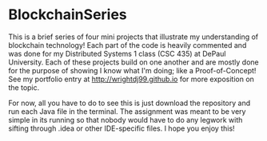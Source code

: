 # BlockchainSeries

This is a brief series of four mini projects that illustrate my understanding of blockchain technology! Each part of the code is heavily commented and was done for my Distributed Systems 1 class (CSC 435) at DePaul University. Each of these projects build on one another and are mostly done for the purpose of showing I know what I'm doing; like a Proof-of-Concept! See my portfolio entry at http://wrightdj99.github.io for more exposition on the topic. 

For now, all you have to do to see this is just download the repository and run each Java file in the terminal. The assignment was meant to be very simple in its running so that nobody would have to do any legwork with sifting through .idea or other IDE-specific files. I hope you enjoy this!
